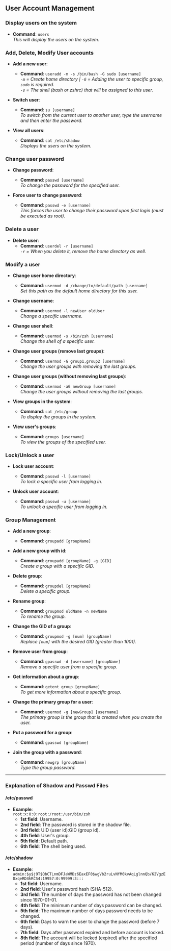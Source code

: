 ## User Account Management

### Display users on the system
- **Command**: `users`  
  *This will display the users on the system.*

### Add, Delete, Modify User accounts

- **Add a new user**:  
  - **Command**: `useradd -m -s /bin/bash -G sudo [username]`  
    *`-m` = Create home directory | `-G` = Adding the user to specific group, `sudo` is required.*  
    *`-s` = The shell (bash or zshrc) that will be assigned to this user.*

- **Switch user**:  
  - **Command**: `su [username]`  
    *To switch from the current user to another user, type the username and then enter the password.*

- **View all users**:  
  - **Command**: `cat /etc/shadow`  
    *Displays the users on the system.*

### Change user password
- **Change password**:  
  - **Command**: `passwd [username]`  
    *To change the password for the specified user.*

- **Force user to change password**:  
  - **Command**: `passwd -e [username]`  
    *This forces the user to change their password upon first login (must be executed as root).*

### Delete a user
- **Delete user**:  
  - **Command**: `userdel -r [username]`  
    *`-r` = When you delete it, remove the home directory as well.*

### Modify a user
- **Change user home directory**:  
  - **Command**: `usermod -d /change/to/default/path [username]`  
    *Set this path as the default home directory for this user.*

- **Change username**:  
  - **Command**: `usermod -l newUser oldUser`  
    *Change a specific username.*

- **Change user shell**:  
  - **Command**: `usermod -s /bin/zsh [username]`  
    *Change the shell of a specific user.*

- **Change user groups (remove last groups)**:  
  - **Command**: `usermod -G group1,group2 [username]`  
    *Change the user groups with removing the last groups.*

- **Change user groups (without removing last groups)**:  
  - **Command**: `usermod -aG newGroup [username]`  
    *Change the user groups without removing the last groups.*

- **View groups in the system**:  
  - **Command**: `cat /etc/group`  
    *To display the groups in the system.*

- **View user's groups**:  
  - **Command**: `groups [username]`  
    *To view the groups of the specified user.*

### Lock/Unlock a user
- **Lock user account**:  
  - **Command**: `passwd -l [username]`  
    *To lock a specific user from logging in.*

- **Unlock user account**:  
  - **Command**: `passwd -u [username]`  
    *To unlock a specific user from logging in.*

### Group Management
- **Add a new group**:  
  - **Command**: `groupadd [groupName]`

- **Add a new group with id**:  
  - **Command**: `groupadd [groupName] -g [GID]`  
    *Create a group with a specific GID.*

- **Delete group**:  
  - **Command**: `groupdel [groupName]`  
    *Delete a specific group.*

- **Rename group**:  
  - **Command**: `groupmod oldName -n newName`  
    *To rename the group.*

- **Change the GID of a group**:  
  - **Command**: `groupmod -g [num] [groupName]`  
    *Replace `[num]` with the desired GID (greater than 1001).*

- **Remove user from group**:  
  - **Command**: `gpasswd -d [username] [groupName]`  
    *Remove a specific user from a specific group.*

- **Get information about a group**:  
  - **Command**: `getent group [groupName]`  
    *To get more information about a specific group.*

- **Change the primary group for a user**:  
  - **Command**: `usermod -g [newGroup] [username]`  
    *The primary group is the group that is created when you create the user.*

- **Put a password for a group**:  
  - **Command**: `gpasswd [groupName]`

- **Join the group with a password**:  
  - **Command**: `newgrp [groupName]`  
    *Type the group password.*

---

### Explanation of Shadow and Passwd Files

#### /etc/passwd
- **Example**:  
  `root:x:0:0:root:/root:/usr/bin/zsh`
  - **1st field**: Username.
  - **2nd field**: The password is stored in the shadow file.
  - **3rd field**: UID (user id):GID (group id).
  - **4th field**: User's group.
  - **5th field**: Default path.
  - **6th field**: The shell being used.

#### /etc/shadow
- **Example**:  
  `admin:$y$j9T$QbCTLnmDFJaWMDz6EaxEF0$wgVb2ruLvNfM0kvAqLglnnQb/K2VgzEDxqeRD4kRCS4:19957:0:99999:3:::`
  - **1st field**: Username.
  - **2nd field**: User's password hash (SHA-512).
  - **3rd field**: The number of days the password has not been changed since 1970-01-01.
  - **4th field**: The minimum number of days password can be changed.
  - **5th field**: The maximum number of days password needs to be changed.
  - **6th field**: Days to warn the user to change the password (before 7 days).
  - **7th field**: Days after password expired and before account is locked.
  - **8th field**: The account will be locked (expired) after the specified period (number of days since 1970).
